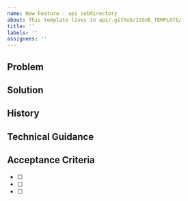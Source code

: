 ```yaml
---
name: New Feature - api subdirectory
about: This template lives in api/.github/ISSUE_TEMPLATE/
title: ''
labels: ''
assignees: ''
---
```


## Problem

<!--
A short description of the problem you're hoping to solve.
-->

## Solution

<!--
A short description of the solution you'll be implementing.
-->

## History

<!--
Provide some historical context as to why this work is needed, what other related work was done in the past, and why this work has come up.
-->

## Technical Guidance

<!--
Provide some initial technical guidance on the solution. Are there specific technologies, libraries that should be investigated as part of this work? Are there things that should be avoided? Are there things to be wary of?
-->

## Acceptance Criteria

- [ ]
- [ ]
- [ ]
